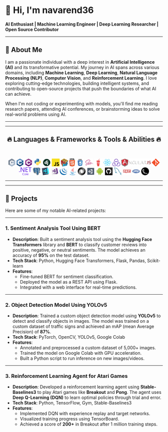 # 👋 Hi, I'm navarend36

**AI Enthusiast | Machine Learning Engineer | Deep Learning Researcher | Open Source Contributor**

---

## 🌟 About Me

I am a passionate individual with a deep interest in **Artificial Intelligence (AI)** and its transformative potential. My journey in AI spans across various domains, including **Machine Learning**, **Deep Learning**, **Natural Language Processing (NLP)**, **Computer Vision**, and **Reinforcement Learning**. I love exploring cutting-edge technologies, building intelligent systems, and contributing to open-source projects that push the boundaries of what AI can achieve.

When I'm not coding or experimenting with models, you'll find me reading research papers, attending AI conferences, or brainstorming ideas to solve real-world problems using AI.

---

<hr>
<h2 align="center">🔥 Languages & Frameworks & Tools & Abilities 🔥</h2>
<br>
<p align="center">
  <code><img title="C" height="25" src="images/c.svg"></code>
  <code><img title="C++" height="25" src="images/cpp.svg"></code>
  <code><img title="C#" height="25" src="images/cSharp.svg"></code>
  <code><img title="Python" height="25" src="images/python-original.svg"></code>
  <code><img title="Django" height="25" src="images/django.png"></code>
  <code><img title="Javascript" height="25" src="images/javascript.svg"></code>
  <code><img title="Problem Solving" height="25" src="images/problemSolving.png"></code>
  <code><img title="HTML5" height="25" src="images/html5.svg"></code>
  <code><img title="CSS" height="25" src="images/css.svg"></code>
  <code><img title="SASS" height="25" src="images/sass.svg"></code>
  <code><img title="Gulp" height="25" src="images/gulp.svg"></code>
  <code><img title="React" height="25" src="images/react-original.svg"></code>
  <code><img title="Redux" height="25" src="images/redux.svg"></code>
  <code><img title="AngularJS" height="25" src="images/angularjs.png"></code>
  <code><img title="Git" height="25" src="images/git-original.svg"></code>
  <code><img title=".NetCore" height="25" src="images/dotnetcore.svg"></code>
  <code><img title="PostgreSQL" height="25" src="images/postgresql.svg"></code>
  <code><img title="Visual Studio Code" height="25" src="images/vscode.png"></code>
  <code><img title="Microsoft Visual Studio" height="25" src="images/visualstudio.png"></code>
  <code><img title="JQuery" height="25" src="images/jquery-original.svg"></code>
  <code><img title="Java" height="25" src="images/java-original.svg"></code>
  <code><img title="JSON" height="25" src="images/json.svg"></code>
  <code><img title="Unity" height="25" src="images/unity3d.svg"></code>
  <code><img title="Android" height="25" src="images/android.svg"></code>
  <code><img title="GitHub" height="25" src="images/github.svg"></code>
  <code><img title="MySQL" height="25" src="images/mysql.svg"></code>
  <code><img title="npm" height="25" src="images/npm.svg"></code>
  <code><img title="PHP" height="25" src="images/php.svg"></code>
  <code><img title="Flask" height="25" src="images/flask.png"></code>
</p>
<hr>

---

## 🚀 Projects

Here are some of my notable AI-related projects:

---

### 1. **Sentiment Analysis Tool Using BERT**
- **Description**: Built a sentiment analysis tool using the **Hugging Face Transformers** library and **BERT** to classify customer reviews into positive, negative, or neutral sentiments. The model achieves an accuracy of **95%** on the test dataset.
- **Tech Stack**: Python, Hugging Face Transformers, Flask, Pandas, Scikit-learn
- **Features**:
  - Fine-tuned BERT for sentiment classification.
  - Deployed the model as a REST API using Flask.
  - Integrated with a web interface for real-time predictions.

---

### 2. **Object Detection Model Using YOLOv5**
- **Description**: Trained a custom object detection model using **YOLOv5** to detect and classify objects in images. The model was trained on a custom dataset of traffic signs and achieved an mAP (mean Average Precision) of **87%**.
- **Tech Stack**: PyTorch, OpenCV, YOLOv5, Google Colab
- **Features**:
  - Annotated and preprocessed a custom dataset of 5,000+ images.
  - Trained the model on Google Colab with GPU acceleration.
  - Built a Python script to run inference on new images/videos.

---

### 3. **Reinforcement Learning Agent for Atari Games**
- **Description**: Developed a reinforcement learning agent using **Stable-Baselines3** to play Atari games like **Breakout** and **Pong**. The agent uses **Deep Q-Learning (DQN)** to learn optimal policies through trial and error.
- **Tech Stack**: Python, TensorFlow, Gym, Stable-Baselines3
- **Features**:
  - Implemented DQN with experience replay and target networks.
  - Visualized training progress using TensorBoard.
  - Achieved a score of **200+** in Breakout after 1 million training steps.

